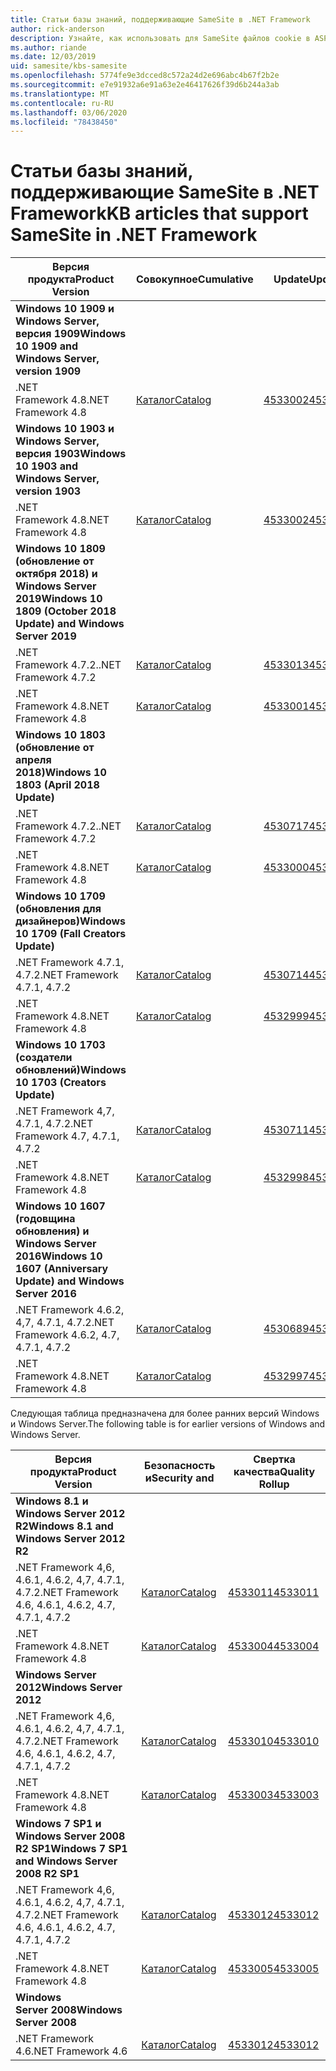 ```yaml
---
title: Статьи базы знаний, поддерживающие SameSite в .NET Framework
author: rick-anderson
description: Узнайте, как использовать для SameSite файлов cookie в ASP.NET
ms.author: riande
ms.date: 12/03/2019
uid: samesite/kbs-samesite
ms.openlocfilehash: 5774fe9e3dcced8c572a24d2e696abc4b67f2b2e
ms.sourcegitcommit: e7e91932a6e91a63e2e46417626f39d6b244a3ab
ms.translationtype: MT
ms.contentlocale: ru-RU
ms.lasthandoff: 03/06/2020
ms.locfileid: "78438450"
---
```

# <a name="kb-articles-that-support-samesite-in-net-framework"></a><span data-ttu-id="6a3fd-103">Статьи базы знаний, поддерживающие SameSite в .NET Framework</span><span class="sxs-lookup"><span data-stu-id="6a3fd-103">KB articles that support SameSite in .NET Framework</span></span>

| <span data-ttu-id="6a3fd-104">Версия продукта</span><span class="sxs-lookup"><span data-stu-id="6a3fd-104">Product Version</span></span> | <span data-ttu-id="6a3fd-105">Совокупное</span><span class="sxs-lookup"><span data-stu-id="6a3fd-105">Cumulative</span></span> | <span data-ttu-id="6a3fd-106">Update</span><span class="sxs-lookup"><span data-stu-id="6a3fd-106">Update</span></span> |
| ------------- | ------------- | --- |
| <span data-ttu-id="6a3fd-107">**Windows 10 1909 и Windows Server, версия 1909**</span><span class="sxs-lookup"><span data-stu-id="6a3fd-107">**Windows 10 1909 and Windows Server, version 1909**</span></span> | | |
| <span data-ttu-id="6a3fd-108">.NET Framework 4.8</span><span class="sxs-lookup"><span data-stu-id="6a3fd-108">.NET Framework 4.8</span></span>  | [<span data-ttu-id="6a3fd-109">Каталог</span><span class="sxs-lookup"><span data-stu-id="6a3fd-109">Catalog</span></span>](https://www.catalog.update.microsoft.com/Search.aspx?q=4533002)  | [<span data-ttu-id="6a3fd-110">4533002</span><span class="sxs-lookup"><span data-stu-id="6a3fd-110">4533002</span></span>](https://support.microsoft.com/en-us/help/4533002) |
| <span data-ttu-id="6a3fd-111">**Windows 10 1903 и Windows Server, версия 1903**</span><span class="sxs-lookup"><span data-stu-id="6a3fd-111">**Windows 10 1903 and Windows Server, version 1903**</span></span> | | |
| <span data-ttu-id="6a3fd-112">.NET Framework 4.8</span><span class="sxs-lookup"><span data-stu-id="6a3fd-112">.NET Framework 4.8</span></span>  | [<span data-ttu-id="6a3fd-113">Каталог</span><span class="sxs-lookup"><span data-stu-id="6a3fd-113">Catalog</span></span>](https://www.catalog.update.microsoft.com/Search.aspx?q=4533002)  | [<span data-ttu-id="6a3fd-114">4533002</span><span class="sxs-lookup"><span data-stu-id="6a3fd-114">4533002</span></span>](https://support.microsoft.com/en-us/help/4533002) |
| <span data-ttu-id="6a3fd-115">**Windows 10 1809 (обновление от октября 2018) и Windows Server 2019**</span><span class="sxs-lookup"><span data-stu-id="6a3fd-115">**Windows 10 1809 (October 2018 Update) and Windows Server 2019**</span></span> | |
| <span data-ttu-id="6a3fd-116">.NET Framework 4.7.2.</span><span class="sxs-lookup"><span data-stu-id="6a3fd-116">.NET Framework 4.7.2</span></span>  | [<span data-ttu-id="6a3fd-117">Каталог</span><span class="sxs-lookup"><span data-stu-id="6a3fd-117">Catalog</span></span>](https://www.catalog.update.microsoft.com/Search.aspx?q=4533013)  | [<span data-ttu-id="6a3fd-118">4533013</span><span class="sxs-lookup"><span data-stu-id="6a3fd-118">4533013</span></span>](https://support.microsoft.com/en-us/help/4533013) |
| <span data-ttu-id="6a3fd-119">.NET Framework 4.8</span><span class="sxs-lookup"><span data-stu-id="6a3fd-119">.NET Framework 4.8</span></span>  | [<span data-ttu-id="6a3fd-120">Каталог</span><span class="sxs-lookup"><span data-stu-id="6a3fd-120">Catalog</span></span>](https://www.catalog.update.microsoft.com/Search.aspx?q=4533001)  | [<span data-ttu-id="6a3fd-121">4533001</span><span class="sxs-lookup"><span data-stu-id="6a3fd-121">4533001</span></span>](https://support.microsoft.com/en-us/help/4533001) |
| <span data-ttu-id="6a3fd-122">**Windows 10 1803 (обновление от апреля 2018)**</span><span class="sxs-lookup"><span data-stu-id="6a3fd-122">**Windows 10 1803 (April 2018 Update)**</span></span> | |
| <span data-ttu-id="6a3fd-123">.NET Framework 4.7.2.</span><span class="sxs-lookup"><span data-stu-id="6a3fd-123">.NET Framework 4.7.2</span></span>  | [<span data-ttu-id="6a3fd-124">Каталог</span><span class="sxs-lookup"><span data-stu-id="6a3fd-124">Catalog</span></span>](https://www.catalog.update.microsoft.com/Search.aspx?q=4530717)  | [<span data-ttu-id="6a3fd-125">4530717</span><span class="sxs-lookup"><span data-stu-id="6a3fd-125">4530717</span></span>](https://support.microsoft.com/en-us/help/4530717) |
| <span data-ttu-id="6a3fd-126">.NET Framework 4.8</span><span class="sxs-lookup"><span data-stu-id="6a3fd-126">.NET Framework 4.8</span></span>  | [<span data-ttu-id="6a3fd-127">Каталог</span><span class="sxs-lookup"><span data-stu-id="6a3fd-127">Catalog</span></span>](https://www.catalog.update.microsoft.com/Search.aspx?q=4533000)  | [<span data-ttu-id="6a3fd-128">4533000</span><span class="sxs-lookup"><span data-stu-id="6a3fd-128">4533000</span></span>](https://support.microsoft.com/en-us/help/4533000) |
| <span data-ttu-id="6a3fd-129">**Windows 10 1709 (обновления для дизайнеров)**</span><span class="sxs-lookup"><span data-stu-id="6a3fd-129">**Windows 10 1709 (Fall Creators Update)**</span></span> | |
| <span data-ttu-id="6a3fd-130">.NET Framework 4.7.1, 4.7.2</span><span class="sxs-lookup"><span data-stu-id="6a3fd-130">.NET Framework 4.7.1, 4.7.2</span></span>  | [<span data-ttu-id="6a3fd-131">Каталог</span><span class="sxs-lookup"><span data-stu-id="6a3fd-131">Catalog</span></span>](https://www.catalog.update.microsoft.com/Search.aspx?q=4530714)  | [<span data-ttu-id="6a3fd-132">4530714</span><span class="sxs-lookup"><span data-stu-id="6a3fd-132">4530714</span></span>](https://support.microsoft.com/en-us/help/4530714) |
| <span data-ttu-id="6a3fd-133">.NET Framework 4.8</span><span class="sxs-lookup"><span data-stu-id="6a3fd-133">.NET Framework 4.8</span></span>  | [<span data-ttu-id="6a3fd-134">Каталог</span><span class="sxs-lookup"><span data-stu-id="6a3fd-134">Catalog</span></span>](https://www.catalog.update.microsoft.com/Search.aspx?q=4532999)  | [<span data-ttu-id="6a3fd-135">4532999</span><span class="sxs-lookup"><span data-stu-id="6a3fd-135">4532999</span></span>](https://support.microsoft.com/en-us/help/4532999) |
| <span data-ttu-id="6a3fd-136">**Windows 10 1703 (создатели обновлений)**</span><span class="sxs-lookup"><span data-stu-id="6a3fd-136">**Windows 10 1703 (Creators Update)**</span></span> | |
| <span data-ttu-id="6a3fd-137">.NET Framework 4,7, 4.7.1, 4.7.2</span><span class="sxs-lookup"><span data-stu-id="6a3fd-137">.NET Framework 4.7, 4.7.1, 4.7.2</span></span>  | [<span data-ttu-id="6a3fd-138">Каталог</span><span class="sxs-lookup"><span data-stu-id="6a3fd-138">Catalog</span></span>](https://www.catalog.update.microsoft.com/Search.aspx?q=4530711)  | [<span data-ttu-id="6a3fd-139">4530711</span><span class="sxs-lookup"><span data-stu-id="6a3fd-139">4530711</span></span>](https://support.microsoft.com/en-us/help/4530711) |
| <span data-ttu-id="6a3fd-140">.NET Framework 4.8</span><span class="sxs-lookup"><span data-stu-id="6a3fd-140">.NET Framework 4.8</span></span>  | [<span data-ttu-id="6a3fd-141">Каталог</span><span class="sxs-lookup"><span data-stu-id="6a3fd-141">Catalog</span></span>](https://www.catalog.update.microsoft.com/Search.aspx?q=4532998)  | [<span data-ttu-id="6a3fd-142">4532998</span><span class="sxs-lookup"><span data-stu-id="6a3fd-142">4532998</span></span>](https://support.microsoft.com/en-us/help/4532998) |
| <span data-ttu-id="6a3fd-143">**Windows 10 1607 (годовщина обновления) и Windows Server 2016**</span><span class="sxs-lookup"><span data-stu-id="6a3fd-143">**Windows 10 1607 (Anniversary Update) and Windows Server 2016**</span></span> | |
| <span data-ttu-id="6a3fd-144">.NET Framework 4.6.2, 4,7, 4.7.1, 4.7.2</span><span class="sxs-lookup"><span data-stu-id="6a3fd-144">.NET Framework 4.6.2, 4.7, 4.7.1, 4.7.2</span></span> | [<span data-ttu-id="6a3fd-145">Каталог</span><span class="sxs-lookup"><span data-stu-id="6a3fd-145">Catalog</span></span>](https://www.catalog.update.microsoft.com/Search.aspx?q=4530689)  | [<span data-ttu-id="6a3fd-146">4530689</span><span class="sxs-lookup"><span data-stu-id="6a3fd-146">4530689</span></span>](https://support.microsoft.com/en-us/help/4530689) |
| <span data-ttu-id="6a3fd-147">.NET Framework 4.8</span><span class="sxs-lookup"><span data-stu-id="6a3fd-147">.NET Framework 4.8</span></span>  | [<span data-ttu-id="6a3fd-148">Каталог</span><span class="sxs-lookup"><span data-stu-id="6a3fd-148">Catalog</span></span>](https://www.catalog.update.microsoft.com/Search.aspx?q=4532997)  | [<span data-ttu-id="6a3fd-149">4532997</span><span class="sxs-lookup"><span data-stu-id="6a3fd-149">4532997</span></span>](https://support.microsoft.com/en-us/help/4532997) |

<span data-ttu-id="6a3fd-150">Следующая таблица предназначена для более ранних версий Windows и Windows Server.</span><span class="sxs-lookup"><span data-stu-id="6a3fd-150">The following table is for earlier versions of Windows and Windows Server.</span></span>

| <span data-ttu-id="6a3fd-151">Версия продукта</span><span class="sxs-lookup"><span data-stu-id="6a3fd-151">Product Version</span></span> | <span data-ttu-id="6a3fd-152">Безопасность и</span><span class="sxs-lookup"><span data-stu-id="6a3fd-152">Security and</span></span> | <span data-ttu-id="6a3fd-153">Свертка качества</span><span class="sxs-lookup"><span data-stu-id="6a3fd-153">Quality Rollup</span></span> |
| ------------- | ------------- | --- |
| <span data-ttu-id="6a3fd-154">**Windows 8.1 и Windows Server 2012 R2**</span><span class="sxs-lookup"><span data-stu-id="6a3fd-154">**Windows 8.1 and Windows Server 2012 R2**</span></span> | |
| <span data-ttu-id="6a3fd-155">.NET Framework 4,6, 4.6.1, 4.6.2, 4,7, 4.7.1, 4.7.2</span><span class="sxs-lookup"><span data-stu-id="6a3fd-155">.NET Framework 4.6, 4.6.1, 4.6.2, 4.7, 4.7.1, 4.7.2</span></span> | [<span data-ttu-id="6a3fd-156">Каталог</span><span class="sxs-lookup"><span data-stu-id="6a3fd-156">Catalog</span></span>](https://www.catalog.update.microsoft.com/Search.aspx?q=4533011)  | [<span data-ttu-id="6a3fd-157">4533011</span><span class="sxs-lookup"><span data-stu-id="6a3fd-157">4533011</span></span>](https://support.microsoft.com/en-us/help/4533011) |
| <span data-ttu-id="6a3fd-158">.NET Framework 4.8</span><span class="sxs-lookup"><span data-stu-id="6a3fd-158">.NET Framework 4.8</span></span>  | [<span data-ttu-id="6a3fd-159">Каталог</span><span class="sxs-lookup"><span data-stu-id="6a3fd-159">Catalog</span></span>](https://www.catalog.update.microsoft.com/Search.aspx?q=4533004)  | [<span data-ttu-id="6a3fd-160">4533004</span><span class="sxs-lookup"><span data-stu-id="6a3fd-160">4533004</span></span>](https://support.microsoft.com/en-us/help/4533004) |
| <span data-ttu-id="6a3fd-161">**Windows Server 2012**</span><span class="sxs-lookup"><span data-stu-id="6a3fd-161">**Windows Server 2012**</span></span> | |
| <span data-ttu-id="6a3fd-162">.NET Framework 4,6, 4.6.1, 4.6.2, 4,7, 4.7.1, 4.7.2</span><span class="sxs-lookup"><span data-stu-id="6a3fd-162">.NET Framework 4.6, 4.6.1, 4.6.2, 4.7, 4.7.1, 4.7.2</span></span> | [<span data-ttu-id="6a3fd-163">Каталог</span><span class="sxs-lookup"><span data-stu-id="6a3fd-163">Catalog</span></span>](https://www.catalog.update.microsoft.com/Search.aspx?q=4533010)  | [<span data-ttu-id="6a3fd-164">4533010</span><span class="sxs-lookup"><span data-stu-id="6a3fd-164">4533010</span></span>](https://support.microsoft.com/en-us/help/4533010) |
| <span data-ttu-id="6a3fd-165">.NET Framework 4.8</span><span class="sxs-lookup"><span data-stu-id="6a3fd-165">.NET Framework 4.8</span></span>  | [<span data-ttu-id="6a3fd-166">Каталог</span><span class="sxs-lookup"><span data-stu-id="6a3fd-166">Catalog</span></span>](https://www.catalog.update.microsoft.com/Search.aspx?q=4533003)  | [<span data-ttu-id="6a3fd-167">4533003</span><span class="sxs-lookup"><span data-stu-id="6a3fd-167">4533003</span></span>](https://support.microsoft.com/en-us/help/4533003) |
| <span data-ttu-id="6a3fd-168">**Windows 7 SP1 и Windows Server 2008 R2 SP1**</span><span class="sxs-lookup"><span data-stu-id="6a3fd-168">**Windows 7 SP1 and Windows Server 2008 R2 SP1**</span></span> | |
| <span data-ttu-id="6a3fd-169">.NET Framework 4,6, 4.6.1, 4.6.2, 4,7, 4.7.1, 4.7.2</span><span class="sxs-lookup"><span data-stu-id="6a3fd-169">.NET Framework 4.6, 4.6.1, 4.6.2, 4.7, 4.7.1, 4.7.2</span></span> | [<span data-ttu-id="6a3fd-170">Каталог</span><span class="sxs-lookup"><span data-stu-id="6a3fd-170">Catalog</span></span>](https://www.catalog.update.microsoft.com/Search.aspx?q=4533012)  | [<span data-ttu-id="6a3fd-171">4533012</span><span class="sxs-lookup"><span data-stu-id="6a3fd-171">4533012</span></span>](https://support.microsoft.com/en-us/help/4533012) |
| <span data-ttu-id="6a3fd-172">.NET Framework 4.8</span><span class="sxs-lookup"><span data-stu-id="6a3fd-172">.NET Framework 4.8</span></span>  | [<span data-ttu-id="6a3fd-173">Каталог</span><span class="sxs-lookup"><span data-stu-id="6a3fd-173">Catalog</span></span>](https://www.catalog.update.microsoft.com/Search.aspx?q=4533005)  | [<span data-ttu-id="6a3fd-174">4533005</span><span class="sxs-lookup"><span data-stu-id="6a3fd-174">4533005</span></span>](https://support.microsoft.com/en-us/help/4533005) |
| <span data-ttu-id="6a3fd-175">**Windows Server 2008**</span><span class="sxs-lookup"><span data-stu-id="6a3fd-175">**Windows Server 2008**</span></span> | |
| <span data-ttu-id="6a3fd-176">.NET Framework 4.6</span><span class="sxs-lookup"><span data-stu-id="6a3fd-176">.NET Framework 4.6</span></span>  | [<span data-ttu-id="6a3fd-177">Каталог</span><span class="sxs-lookup"><span data-stu-id="6a3fd-177">Catalog</span></span>](https://www.catalog.update.microsoft.com/Search.aspx?q=4533012)  | [<span data-ttu-id="6a3fd-178">4533012</span><span class="sxs-lookup"><span data-stu-id="6a3fd-178">4533012</span></span>](https://support.microsoft.com/en-us/help/4533012) |